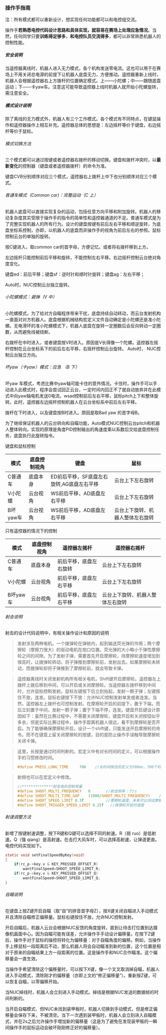 

### 操作手指南

注：所有模式都可以重新设计，想实现任何功能都可以和电控组交流。

操作手**若熟悉电控代码设计思路和具体实现，就容易在赛场上处理应急情况**。当然，任何同学只要**训练得足够多**，**和电控队员交流得多**，都可以非常熟悉机器人的控制性能。

##### 安全说明

当遥控器离线时，机器人进入无力模式，各个机构发送零电流。这也可以用于在赛场上不用关闭总电源的前提下让机器人底盘无力，方便推动。遥控器重新上线时，机器人会根据遥控器右上方拨杆的位置确定模式。上——小陀螺；中——跟随底盘运动；下——卡yaw车。注意这可能导致遥控器上线时机器人就开始小陀螺旋转，需注意安全。

##### 模式设计说明

除了离线的无力模式外，机器人有三个工作模式。各个模式有不同特点，在键鼠操作和遥控器操作上相互补充。遥控器总体的思想是：左边摇杆等价于键盘，右边摇杆等价于鼠标。

###### 模式切换方法

三个模式都可以通过按键或者遥控器右拨杆的移动切换。键盘和拨杆冲突时，以**最新变化**的控制器（键盘或者遥控器拨杆）的命令为准。

键盘CVB分别顺序对应三个模式，遥控器右上拨杆上中下也分别顺序对应三个模式。

###### 普通车模式（Common car)：完整运动（C 上）

机器人底盘可以直接实现复杂的运动，包括任意方向平移和附加旋转。机器人的移动复杂度其实受限于操作手的指令的简单性和遥控器通道的不足。普通车模式是为了完整实现机器人的所有行为。设计的键盘按键有前后左右平移和顺逆旋转，为底盘坐标系控制，亦即，以机器人的底盘而非操作手的视角为前后左右的参照。鼠标控制云台的单独的旋转。

按C键进入，取common car的首字母，方便记忆。或者将右拨杆移到上方。

左边摇杆只能控制前后平移和旋转，不能控制左右平移。右边摇杆控制云台绝对角度变化。

键盘ed：前后平移；键盘sf：逆时针和顺时针旋转；键盘ag：左右平移；

Auto时，NUC控制云台独立旋转。

###### 小陀螺模式：避弹（V 中）

小陀螺模式。为了给对方自瞄程序带来干扰，底盘持续自动转动，而云台发射机构一直面对对方机器人。底盘根据机械结构宏定义文件自动确定是小陀螺还是准小陀螺。无电滑环的准小陀螺模式下，机器人底盘在旋转一定圈数后会反向转动一定圈数，从而避免线被绕断。

右拨杆在中时进入，或者键盘按V时进入。原因是V长得像一个陀螺。遥控器左摇杆控制在云台坐标系下的前后左右平移，右摇杆控制云台旋转。 Auto时， NUC控制云台独立方向。



###### 坏yaw（卡yaw）模式：应急 （B 下）

坏yaw 车模式，考虑比赛中yaw轴可能卡住的意外情况。卡住时，操作手可以手动进入此模式时，程序会尝试回正云台，一定时间内回正不了就自动放弃并在此模式中向yaw轴电机发送0电流。wsad控制前后左右平移，鼠标pitch上下和整体旋转。此时，遥控器左边摇杆控制机器人在云台坐标系中前后左右平移。

拨杆在下时进入，以及键盘按B时进入。原因是取Bad yaw 的首字母B。

为了继续保证机器人的云台转向和自瞄功能，Auto模式NUC控制云台pitch和机器人整体转向。实现的原理是角度PID控制输出的角速度乘以系数后交给底盘控制任务，底盘执行此旋转指令。



键盘和鼠标控制

| 模式     | 底盘控制视角 | 键盘                                      | 鼠标                             |
| -------- | ------------ | ----------------------------------------- | -------------------------------- |
| C普通车  | 底盘本身     | ED前后平移，SF底盘左右旋转,AG底盘左右平移 | 云台上下左右旋转                 |
| V小陀螺  | 云台视角     | WS前后平移，AD底盘左右平移                | 云台上下左右旋转                 |
| B坏yaw车 | 云台视角     | WS前后平移，AD底盘左右平移                | 云台上下旋转、机器人整体左右旋转 |

只有遥控器的情况下的控制

| 模式     | 底盘控制视角 | 遥控器左摇杆           | 遥控器右摇杆                     |
| -------- | ------------ | ---------------------- | -------------------------------- |
| C普通车  | 底盘本身     | 前后平移，底盘左右旋转 | 云台上下左右旋转                 |
| V小陀螺  | 云台视角     | 前后平移，底盘左右平移 | 云台上下左右旋转                 |
| B坏yaw车 | 云台视角     | 前后平移，底盘左右平移 | 云台上下旋转、机器人整体左右旋转 |



###### 射击说明

射击的设计代码说明中，有相关操作设计和原因的说明

> 发射涉及两种电机。一个拨弹轮在弹舱内，起到输送荧光弹的作用；两个摩擦轮（摩擦力很大）的驱动电机在炮口位置。荧光弹的大小略小于弹性摩擦轮之间的间隙。为了发射子弹，需要首先开启摩擦轮，待摩擦轮速度增加到很高时，让拨弹轮转动，将子弹推到摩擦轮前，发射出去。如果摩擦轮未转动，而拨弹轮却将子弹推到了摩擦轮前，就会导致卡弹。

> 遥控器离线时关闭发射机构所有相关电机，Shift键开启摩擦轮。遥控器左上拨杆上拨后移到中间，可以开启或关闭摩擦轮。当遥控器左拨杆移到中间时，允许鼠标控制发射。鼠标左键按下后立刻抬起，发射一颗子弹；左键按住不放，连发。鼠标右键按下不放：允许NUC控制发射单发或者连发。当然，遥控器左上拨杆也可控制发射。在摩擦轮开启的前提下，置于下端，而后立刻置于中间，发射一颗子弹；置于下端不停，连发。键盘开启键设计原因如下：虽然在比赛过程中，不需要关闭摩擦轮，键盘开启和关闭按钮似乎多余，但是实际比赛过程中，操作手距离机器人很远，看不到摩擦轮是否开启。为了能够确保摩擦轮开启，设计一个shift键，只能发送开启摩擦轮的命令。而不在键盘上留关闭摩擦轮的按键，目的是防止操作手误触导致摩擦轮关闭卡弹。

> 这里，长按是通过时间判断的。宏定义中有对长时间的定义，可以根据操作手的习惯修改时间。
>
> ```c
> #define PRESS_LONG_TIME     700    //长时间按住的定义为700ms，700个时钟周期
> ```

> 射频也可以在宏定义中修改。
>
> ```c
> //**************射击电机控制常量
> #define SHOOT_MULTI_FREQUENCY   6       //射击频率：个/s
> #define SHOOT_MULTI_TIME_GAP    (1000/SHOOT_MULTI_FREQUENCY)    //连发射击时间间隔
> #define SHOOT_SPEED_LIMIT 0.3f          //摩擦轮速度。未来可以测试摩擦轮速度和射速的关系
> #define SHOOT_TRIGGER_SPEED_LIMIT 0.25f   //拨弹轮开启时速度
> 
> ```

###### 射速调整方法

新增了按键射速调整，按下R键和Q键可以选择不同的射速。R（弱 ruo）是低射速。Q（强 qiang）是高射速。在击打大风车时，可以选择高射速，让弹道更直。电控代码实现如下。

```c
static void setFinalSpeedByKey(void)
{
    if(rc_p->key.v & KEY_PRESSED_OFFSET_R)
        wantFinalSpeed=SHOOT_SPEED_LIMIT_R;
    if(rc_p->key.v & KEY_PRESSED_OFFSET_Q)
        wantFinalSpeed=SHOOT_SPEED_LIMIT_Q;
}
```

###### 自瞄说明

在键盘上按Z键开启自瞄（取“自”的拼音首字母Z），按X键关闭自瞄进入手动模式并且清除自瞄修正偏移量。鼠标右键按住不放，允许NUC控制发射。

开启自瞄后，机器人云台会根据NUC反馈的角度旋转，直到让待击打位置到达摄像机画面中心。因为自瞄可能有误差，允许操作手手动设计偏移量。在按下Z键后，操作手对于鼠标的操控将转化为偏移量：对于自瞄角度的偏移。例如，当操作手上移鼠标一段距离后不动，那么机器人将会自动瞄准到新的位置，这个位置是相对于原来的自瞄结果上方一段距离的位置。这是操作手和NUC合作瞄准。这个偏移量会一直生效。

当操作手希望清除这个偏移量时，可以按下X键，像一个叉叉取消掉自瞄，机器人进入手动模式，清除刚才的偏移量（亦即上文的“修正偏移量”）。重新按Z键，可以恢复自瞄，以零偏移开始。

当NUC掉线时，机器人会立刻进入手动模式。掉线是根据NUC发送的数据帧的时间判断的。

当开启自瞄模式、但NUC未找到装甲板时，机器人切换到手动模式，但是修正偏移量会保存下来，不被清空。当下一次遇到装甲板时，机器人会立刻进入自瞄模式，并在2s之后允许操作手增加新的偏移量（这是为了避免在发现装甲板的一瞬间操作手的鼠标运动会破坏刚刚修正好的偏移量）。

